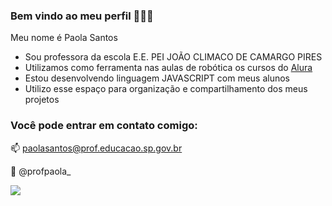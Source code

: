 ### Bem vindo ao meu perfil 👩‍🎓🖤

Meu nome é Paola Santos

- Sou professora da escola E.E. PEI JOÃO CLIMACO DE CAMARGO PIRES
- Utilizamos como ferramenta nas aulas de robótica os cursos do [Alura](https://wwww.alura.com.br)
- Estou desenvolvendo linguagem JAVASCRIPT com meus alunos
- Utilizo esse espaço para organização e compartilhamento dos meus projetos

### Você pode entrar em contato comigo:

📫 paolasantos@prof.educacao.sp.gov.br 

📱 @profpaola_

![](https://media1.tenor.com/m/YVG0xDJg5eQAAAAC/teach-teaching.gif)

